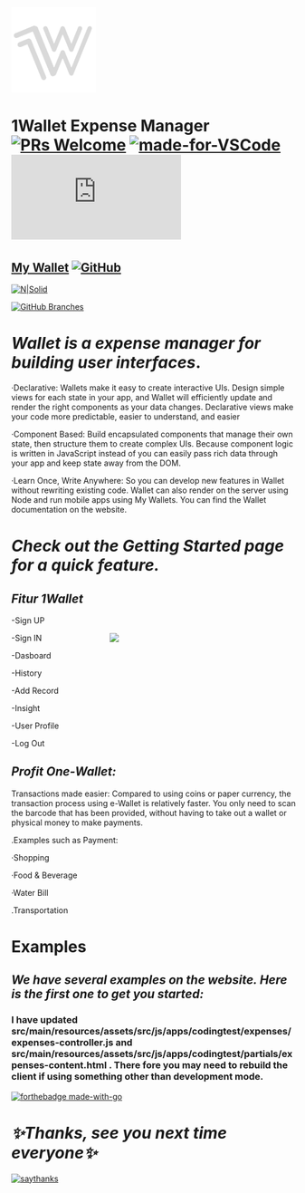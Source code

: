 <img src="https://raw.githubusercontent.com/ahmadfahrurrozi24/1Wallet/tester/public/img/logo.png" width="150px">

# 1Wallet Expense Manager [![PRs Welcome](https://img.shields.io/badge/PRs-welcome-brightgreen.svg?style=flat-square)](http://makeapullrequest.com) [![made-for-VSCode](https://img.shields.io/badge/Made%20for-VSCode-1f425f.svg)](https://code.visualstudio.com/) [![GitHub commits](https://badgen.net/github/commits/Naereen/Strapdown.js)](https://GitHub.com/ahmadfahrurrozi24/1Wallet/commit/)


## [My Wallet](http://127.0.0.1:8000/)         [![GitHub](https://badgen.net/badge/icon/github?icon=github&label)](https://github.com/ahmadfahrurrozi24/1Wallet)

[![N|Solid](https://cldup.com/dTxpPi9lDf.thumb.png)](https://nodesource.com/products/nsolid)

[![GitHub Branches](https://badgen.net/github/branches/ahmadfahrurrozi24/1Wallet)](https://github.com/ahmadfahrurrozi24/1Wallet/)

# _Wallet is a expense manager for building user interfaces_.

·Declarative: Wallets make it easy to create interactive UIs. Design simple views for each state in your app, and Wallet will efficiently update and render the right components as your data changes. Declarative views make your code more predictable, easier to understand, and easier

·Component Based: Build encapsulated components that manage their own state, then structure them to create complex UIs. Because component logic is written in JavaScript instead of you can easily pass rich data through your app and keep state away from the DOM.

·Learn Once, Write Anywhere: So you can develop new features in Wallet without rewriting existing code. Wallet can also render on the server using Node and run mobile apps using My Wallets.
You can find the Wallet documentation on the website.


# _Check out the Getting Started page for a quick feature._

## _Fitur 1Wallet_
 
 -Sign UP
 
 -Sign IN           <img align="right" src="https://cdn.dribbble.com/users/1162077/screenshots/3848914/programmer.gif" width="330px">
 
 -Dasboard 
 
 -History  
 
 -Add Record
 
 -Insight
 
 -User Profile
 
 -Log Out

## _Profit One-Wallet:_

Transactions made easier:
Compared to using coins or paper currency, the transaction process using e-Wallet is relatively faster.
You only need to scan the barcode that has been provided, without having to take out a wallet or physical money to make payments.

.Examples such as Payment:

·Shopping

·Food & Beverage

·Water Bill

.Transportation

# Examples

## _We have several examples on the website. Here is the first one to get you started:_



### I have updated src/main/resources/assets/src/js/apps/codingtest/expenses/expenses-controller.js and src/main/resources/assets/src/js/apps/codingtest/partials/expenses-content.html . There fore you may need to rebuild the client if using something other than development mode.




[![forthebadge made-with-go](http://ForTheBadge.com/images/badges/made-with-go.svg)](http://127.0.0.1:8000/register)




# _✨Thanks, see you next time everyone✨_

[![saythanks](https://img.shields.io/badge/say-thanks-ff69b4.svg)](https://github.com/ahmadfahrurrozi24?tab=repositories/to/ahmadfahrurrozi24)
